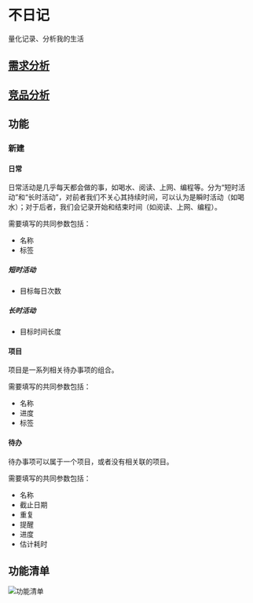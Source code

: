 # 不日记

量化记录、分析我的生活



## [需求分析](requirement_analysis.md)

## [竞品分析](competitive_analysis.md)



## 功能

### 新建

#### 日常

日常活动是几乎每天都会做的事，如喝水、阅读、上网、编程等。分为“短时活动”和“长时活动”，对前者我们不关心其持续时间，可以认为是瞬时活动（如喝水）；对于后者，我们会记录开始和结束时间（如阅读、上网、编程）。

需要填写的共同参数包括：

- 名称
- 标签

##### 短时活动

- 目标每日次数

##### 长时活动

- 目标时间长度

#### 项目

项目是一系列相关待办事项的组合。

需要填写的共同参数包括：

- 名称
- 进度
- 标签

#### 待办

待办事项可以属于一个项目，或者没有相关联的项目。

需要填写的共同参数包括：

- 名称
- 截止日期
- 重复
- 提醒
- 进度
- 估计耗时




## 功能清单

![功能清单](https://github.com/Ovilia/buriji/raw/master/design/requirements/功能清单.png)


